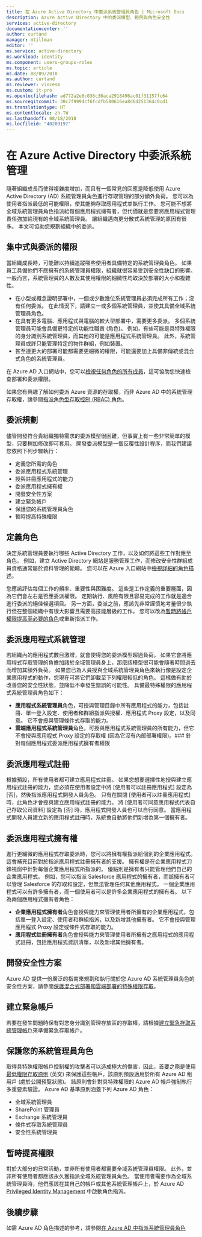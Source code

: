 ```yaml
---
title: 在 Azure Active Directory 中委派系統管理員角色 | Microsoft Docs
description: Azure Active Directory 中的委派模型、範例與角色安全性
services: active-directory
documentationcenter: ''
author: curtand
manager: mtillman
editor: ''
ms.service: active-directory
ms.workload: identity
ms.component: users-groups-roles
ms.topic: article
ms.date: 08/09/2018
ms.author: curtand
ms.reviewer: vincesm
ms.custom: it-pro
ms.openlocfilehash: ad772a2e0c036c30aca2918496ac01f31157fc64
ms.sourcegitcommit: 30c7f9994cf6fcdfb580616ea8d6d251364c0cd1
ms.translationtype: HT
ms.contentlocale: zh-TW
ms.lasthandoff: 08/18/2018
ms.locfileid: "40209197"
---
```

# <a name="delegate-administration-in-azure-active-directory"></a>在 Azure Active Directory 中委派系統管理

隨著組織成長而使得複雜度增加，而且有一個常見的回應是降低使用 Azure Active Directory (AD) 系統管理員角色進行存取管理的部分額外負荷。 您可以為使用者指派最低的可能權限，使其能夠存取應用程式並執行工作。 您可能不想將全域系統管理員角色指派給每個應用程式擁有者，但代價就是您要將應用程式管理責任強加給現有的全域系統管理員。 讓組織邁向更分散式系統管理的原因有很多。 本文可協助您規劃組織中的委派。

<!--What about reporting? Who has which role and how do I audit?-->


## <a name="centralized-versus-delegated-permissions"></a>集中式與委派的權限

當組織成長時，可能難以持續追蹤哪些使用者具備特定的系統管理員角色。 如果員工具備他們不應擁有的系統管理員權限，組織就很容易受到安全性缺口的影響。 一般而言，系統管理員的人數及其使用權限的細微性均取決於部署的大小和複雜性。

* 在小型或概念證明部署中，一個或少數幾位系統管理員必須完成所有工作；沒有任何委派。 在此情況下，請建立一或多個系統管理員，並使其具備全域系統管理員角色。
* 在具有更多電腦、應用程式與電腦的較大型部署中，需要更多委派。 多個系統管理員可能會具備更特定的功能性職責 (角色)。 例如，有些可能是具特殊權限的身分識別系統管理員，而其他的可能是應用程式系統管理員。 此外，系統管理員或許只能管理特定的物件群組，例如裝置。
* 甚至連更大的部署可能都需要更細微的權限，可能還要加上具備非傳統或混合式角色的系統管理員。

在 Azure AD 入口網站中，您可以[檢視任何角色的所有成員](directory-manage-roles-portal.md)，這可協助您快速檢查部署和委派權限。

如果您有興趣了解如何委派 Azure 資源的存取權，而非 Azure AD 中的系統管理存取權，請參閱[指派角色型存取控制 (RBAC) 角色](../../role-based-access-control/role-assignments-portal.md)。

## <a name="delegation-planning"></a>委派規劃

儘管開發符合貴組織獨特需求的委派模型很困難，但事實上有一些非常簡單的模型，只要稍加修改即可套用。 開發委派模型是一個反覆性設計程序，而我們建議您依照下列步驟執行：

* 定義您所需的角色
* 委派應用程式系統管理
* 授與註冊應用程式的能力
* 委派應用程式擁有權
* 開發安全性方案
* 建立緊急帳戶
* 保護您的系統管理員角色
* 暫時提高特殊權限

## <a name="define-roles"></a>定義角色

決定系統管理員要執行哪些 Active Directory 工作，以及如何將這些工作對應至角色。 例如，建立 Active Directory 網站是服務管理工作，而修改安全性群組成員資格通常屬於資料管理的範疇。 您可以在 Azure 入口網站中[檢視詳細的角色描述](directory-manage-roles-portal.md)。

您應該評估每個工作的頻率、重要性與困難度。 這些是工作定義的重要層面，因為它們會左右是否應委派權限。 定期執行、風險有限且容易完成的工作就是適合進行委派的絕佳候選項目。 另一方面，委派之前，應該先非常謹慎地考量很少執行但在整個組織中有很大影響且需要高技能層級的工作。 您可以改為[暫時將帳戶權限提高至必要的角色](../active-directory-privileged-identity-management-configure.md)或重新指派工作。

## <a name="delegate-app-administration"></a>委派應用程式系統管理

若組織內的應用程式數目激增，就會使得您的委派模型超過負荷。 如果它會將應用程式存取管理的負擔加諸於全域管理員身上，那麼該模型很可能會隨著時間過去而增加其額外負荷。 如果您已為人員授與全域系統管理員角色來執行像是設定企業應用程式的動作，您現在可將它們卸載至下列權限較低的角色。 這樣做有助於改善您的安全性狀態，並降低不幸發生錯誤的可能性。 具備最特殊權限的應用程式系統管理員角色如下：

* **應用程式系統管理員**角色，可授與管理目錄中所有應用程式的能力，包括註冊、單一登入設定、使用者和群組指派與授權、應用程式 Proxy 設定，以及同意。 它不會授與管理條件式存取的能力。
* **雲端應用程式系統管理員**角色，可授與應用程式系統管理員的所有能力，但它不會授與應用程式 Proxy 設定的存取權 (因為它沒有內部部署權限)。### 針對每個應用程式委派應用程式擁有者權限

## <a name="delegate-app-registration"></a>委派應用程式註冊

根據預設，所有使用者都可建立應用程式註冊。 如果您想要選擇性地授與建立應用程式註冊的能力，您必須在使用者設定中將 [使用者可以註冊應用程式] 設定為 [否]，然後指派應用程式開發人員角色。 只有在關閉 [使用者可以註冊應用程式] 時，此角色才會授與建立應用程式註冊的能力。 將 [使用者可同意應用程式代表自己存取公司資料] 設定為 [否] 時，應用程式開發人員也可以自行同意。 當應用程式開發人員建立新的應用程式註冊時，系統會自動將他們新增為第一個擁有者。

## <a name="delegate-app-ownership"></a>委派應用程式擁有權

進行更細微的應用程式存取委派時，您可以將擁有權指派給個別的企業應用程式。 這會補充目前對於指派應用程式註冊擁有者的支援。 擁有權是在企業應用程式刀鋒視窗中針對每個企業應用程式所指派的。 優點則是擁有者只能管理他們自己的企業應用程式。 例如，您可以指派 Salesforce 應用程式的擁有者，而該擁有者可以管理 Salesforce 的存取和設定，但無法管理任何其他應用程式。 一個企業應用程式可以有許多擁有者，而一個使用者可以是許多企業應用程式的擁有者。 以下為兩個應用程式擁有者角色：

* **企業應用程式擁有者**角色會授與能力來管理使用者所擁有的企業應用程式，包括單一登入設定、使用者和群組指派，以及新增其他擁有者。 它不會授與管理應用程式 Proxy 設定或條件式存取的能力。
* **應用程式註冊擁有者**角色會授與能力來管理使用者所擁有之應用程式的應用程式註冊，包括應用程式資訊清單，以及新增其他擁有者。

## <a name="develop-a-security-plan"></a>開發安全性方案

Azure AD 提供一份廣泛的指南來規劃和執行關於您 Azure AD 系統管理員角色的安全性方案，請參閱[保護混合式部署和雲端部署的特殊權限存取](directory-admin-roles-secure.md)。 

## <a name="establish-emergency-accounts"></a>建立緊急帳戶

若要在發生問題時保有對您身分識別管理存放區的存取權，請根據[建立緊急存取系統管理帳戶](directory-emergency-access.md)來準備緊急存取帳戶。

## <a name="secure-your-administrator-roles"></a>保護您的系統管理員角色

取得具特殊權限帳戶控制權的攻擊者可以造成極大的傷害，因此，首要之務是使用[最低權限存取原則](https://cloudblogs.microsoft.com/enterprisemobility/2018/06/22/baseline-security-policy-for-azure-ad-admin-accounts-in-public-preview/) \(英文\) 來保護這些帳戶，該原則預設適用於所有 Azure AD 租用戶 (處於公開預覽狀態)。 該原則會針對具特殊權限的 Azure AD 帳戶強制執行多重要素驗證。 Azure AD 基準原則涵蓋下列 Azure AD 角色：

* 全域系統管理員
* SharePoint 管理員
* Exchange 系統管理員
* 條件式存取系統管理員
* 安全性系統管理員

## <a name="elevate-privilege-temporarily"></a>暫時提高權限

對於大部分的日常活動，並非所有使用者都需要全域系統管理員權限。 此外，並非所有使用者都應該永久獲指派全域系統管理員角色。 當使用者需要作為全域系統管理員時，他們應該在其自己的帳戶或其他系統管理帳戶上，於 Azure AD [Privileged Identity Management](../active-directory-privileged-identity-management-configure.md) 中啟動角色指派。

## <a name="next-steps"></a>後續步驟

如需 Azure AD 角色描述的參考，請參閱[在 Azure AD 中指派系統管理員角色](directory-assign-admin-roles.md)